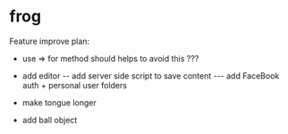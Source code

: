 # frog

Feature improve plan:

- use => for method should helps to avoid this ???

- add editor
-- add server side script to save content
--- add FaceBook auth + personal user folders

- make tongue longer

- add ball object